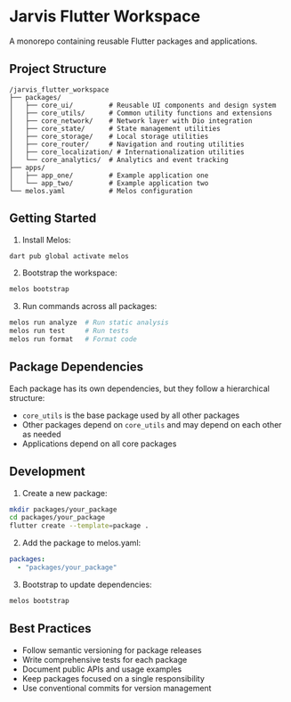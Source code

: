 # Jarvis Flutter Workspace

A monorepo containing reusable Flutter packages and applications.

## Project Structure

```
/jarvis_flutter_workspace
├── packages/
│   ├── core_ui/         # Reusable UI components and design system
│   ├── core_utils/      # Common utility functions and extensions
│   ├── core_network/    # Network layer with Dio integration
│   ├── core_state/      # State management utilities
│   ├── core_storage/    # Local storage utilities
│   ├── core_router/     # Navigation and routing utilities
│   ├── core_localization/ # Internationalization utilities
│   └── core_analytics/  # Analytics and event tracking
├── apps/
│   ├── app_one/         # Example application one
│   └── app_two/         # Example application two
└── melos.yaml           # Melos configuration
```

## Getting Started

1. Install Melos:
```bash
dart pub global activate melos
```

2. Bootstrap the workspace:
```bash
melos bootstrap
```

3. Run commands across all packages:
```bash
melos run analyze  # Run static analysis
melos run test     # Run tests
melos run format   # Format code
```

## Package Dependencies

Each package has its own dependencies, but they follow a hierarchical structure:
- `core_utils` is the base package used by all other packages
- Other packages depend on `core_utils` and may depend on each other as needed
- Applications depend on all core packages

## Development

1. Create a new package:
```bash
mkdir packages/your_package
cd packages/your_package
flutter create --template=package .
```

2. Add the package to melos.yaml:
```yaml
packages:
  - "packages/your_package"
```

3. Bootstrap to update dependencies:
```bash
melos bootstrap
```

## Best Practices

- Follow semantic versioning for package releases
- Write comprehensive tests for each package
- Document public APIs and usage examples
- Keep packages focused on a single responsibility
- Use conventional commits for version management 